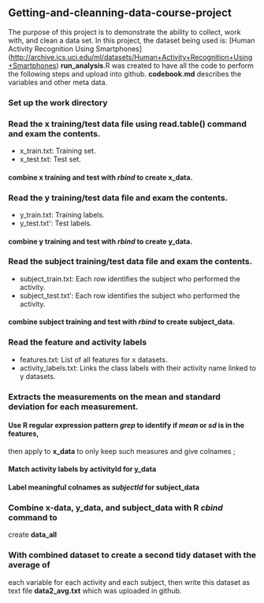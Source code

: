 ## Getting-and-cleanning-data-course-project
The purpose of this project is to demonstrate the ability to collect, work with, and clean a data set. 
In this project, the dataset being used is: [Human Activity Recognition Using Smartphones] (http://archive.ics.uci.edu/ml/datasets/Human+Activity+Recognition+Using+Smartphones)
**run_analysis**.R was created to have all the code to perform the following steps and upload into github.
**codebook.md** describes the variables and other meta data.
 
### Set up the work directory
### Read the x training/test data file using read.table() command and exam the contents.
- x_train.txt: Training set.
- x_test.txt: Test set.
#### combine x training and test with *rbind* to create **x_data**.

### Read the y training/test data file and exam the contents.
- y_train.txt: Training labels.
- y_test.txt': Test labels.
#### combine y training and test with *rbind* to create **y_data**.

### Read the subject training/test data file and exam the contents.
- subject_train.txt: Each row identifies the subject who performed the activity.
- subject_test.txt': Each row identifies the subject who performed the activity.
#### combine subject training and test with *rbind* to create **subject_data**.

### Read the feature and activity labels
- features.txt: List of all features for x datasets.
- activity_labels.txt: Links the class labels with their activity name linked to y datasets.

### Extracts the measurements on the mean and standard deviation for each measurement.

#### Use R regular expression pattern *grep* to identify if *mean* or *sd* is in the features,
then apply to **x_data** to only keep such measures and give colnames ;
#### Match activity labels by activityId for **y_data**
#### Label meaningful colnames as *subjectId* for **subject_data** 

### Combine **x-data**, **y_data**, and **subject_data** with R *cbind* command to 
create **data_all**

### With combined dataset to create a second tidy dataset with the average of 
each variable for each activity and each subject, then write this dataset as 
text file **data2_avg.txt** which was uploaded in github.
